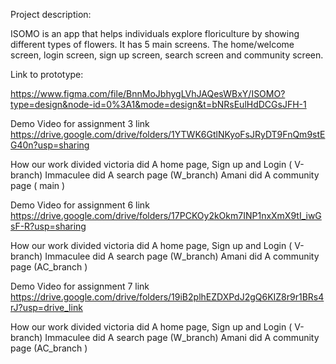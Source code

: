 Project description:

ISOMO is an app that helps individuals explore floriculture by showing different types of flowers. It has 5 main screens. The home/welcome screen, login screen, sign up screen, search screen and community screen.

Link to prototype:

https://www.figma.com/file/BnnMoJbhygLVhJAQesWBxY/ISOMO?type=design&node-id=0%3A1&mode=design&t=bNRsEulHdDCGsJFH-1

Demo Video for assignment 3 link
https://drive.google.com/drive/folders/1YTWK6GtlNKyoFsJRyDT9FnQm9stEG40n?usp=sharing

How our work divided
victoria did A home page, Sign up and Login ( V-branch)
Immaculee did A search page (W_branch)
Amani did A community page ( main )

Demo Video for assignment 6 link https://drive.google.com/drive/folders/17PCKOy2kOkm7INP1nxXmX9tI_iwGsF-R?usp=sharing

How our work divided victoria did A home page, Sign up and Login ( V-branch) Immaculee did A search page (W_branch) Amani did A community page (AC_branch )


Demo Video for assignment 7 link https://drive.google.com/drive/folders/19iB2plhEZDXPdJ2gQ6KIZ8r9r1BRs4rJ?usp=drive_link

How our work divided victoria did A home page, Sign up and Login ( V-branch) Immaculee did A search page (W_branch) Amani did A community page (AC_branch )
 
